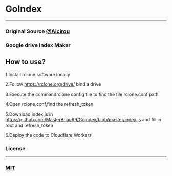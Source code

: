 # GoIndex
---
### Original Source [@Aicirou](https://github.com/Aicirou/goindex-theme-acrou)
### Google drive Index Maker

## How to use?
1.Install rclone software locally

2.Follow https://rclone.org/drive/ bind a drive

3.Execute the commandrclone config file to find the file rclone.conf path

4.Open rclone.conf,find the refresh_token

5.Download index.js in https://github.com/MasterBrian99/Goindex/blob/master/index.js and fill in root and refresh_token

6.Deploy the code to Cloudflare Workers



### License
---
### [MIT](https://github.com/Aicirou/goindex-theme-acrou/blob/master/LICENSE)

